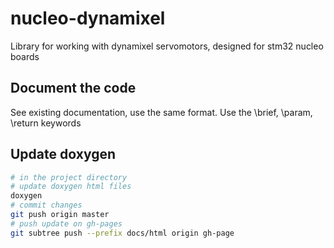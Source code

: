 # nucleo-dynamixel
Library for working with dynamixel servomotors, designed for stm32  nucleo boards

## Document the code

See existing documentation, use the same format. Use the \brief, \param, \return keywords

## Update doxygen

```bash
# in the project directory
# update doxygen html files
doxygen
# commit changes
git push origin master
# push update on gh-pages
git subtree push --prefix docs/html origin gh-page
```
